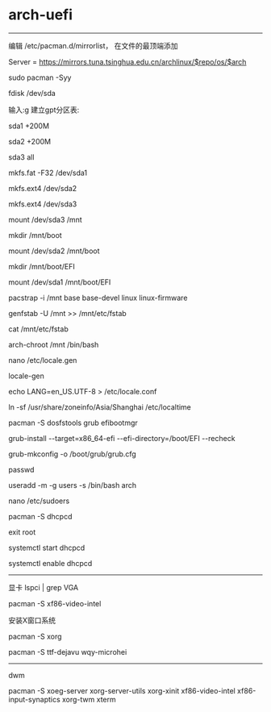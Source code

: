 # arch-uefi
---

编辑 /etc/pacman.d/mirrorlist， 在文件的最顶端添加

Server = https://mirrors.tuna.tsinghua.edu.cn/archlinux/$repo/os/$arch

sudo pacman -Syy

fdisk /dev/sda

输入:g 建立gpt分区表:

sda1 +200M

sda2 +200M

sda3 all

mkfs.fat -F32 /dev/sda1

mkfs.ext4 /dev/sda2 

mkfs.ext4 /dev/sda3

mount /dev/sda3 /mnt

mkdir /mnt/boot

mount /dev/sda2 /mnt/boot

mkdir /mnt/boot/EFI

mount /dev/sda1 /mnt/boot/EFI

pacstrap -i /mnt base base-devel linux linux-firmware

genfstab -U /mnt >> /mnt/etc/fstab

cat /mnt/etc/fstab

arch-chroot /mnt /bin/bash

nano /etc/locale.gen

locale-gen

echo LANG=en_US.UTF-8 > /etc/locale.conf

ln -sf /usr/share/zoneinfo/Asia/Shanghai /etc/localtime

pacman -S dosfstools grub efibootmgr

grub-install --target=x86_64-efi --efi-directory=/boot/EFI --recheck

grub-mkconfig -o /boot/grub/grub.cfg

passwd

useradd -m -g users -s /bin/bash arch

nano /etc/sudoers

pacman -S dhcpcd

exit root

systemctl start dhcpcd

systemctl enable dhcpcd

---

显卡  lspci | grep VGA

pacman -S xf86-video-intel

安装X窗口系统

pacman -S xorg

pacman -S ttf-dejavu wqy-microhei

---

dwm

pacman -S xoeg-server xorg-server-utils xorg-xinit xf86-video-intel xf86-input-synaptics xorg-twm xterm
